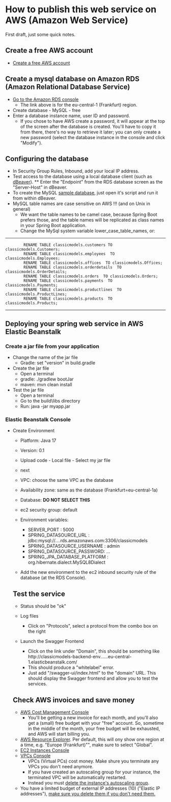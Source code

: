 # How to publish this web service on AWS (Amazon Web Service)

First draft, just some quick notes.

## Create a free AWS account
* [Create a free AWS account](https://aws.amazon.com/de/free)

## Create a mysql database on Amazon RDS (Amazon Relational Database Service)
* [Go to the Amazon RDS console](https://eu-central-1.console.aws.amazon.com/rds/home?region=eu-central-1#databases:)
    * The link above is for the eu-central-1 (Frankfurt) region.
* Create database - MySQL - free
* Enter a database instance name, user ID and password.
    * If you chose to have AWS create a password, it will appear at the top of the screen after the database is created. 
    You'll have to copy it from there, there's no way to retrieve it later; you can only create a new password 
    (select the database instance in the console and click "Modify").

## Configuring the database
* In Security Group Rules, Inbound, add your local IP address.
* Test access to the database using a local database client (such as [dBeaver](https://dbeaver.io/)).
** Enter the "Endpoint" from the RDS database screen as the "Server-Host" in dBeaver.
* To create the MySQL [sample database](https://www.mysqltutorial.org/mysql-sample-database.aspx), just open it's script and run it from within dBeaver.
* MySQL table names are case sensitive on AWS !!! (and on Unix in general)
    * We want the table names to be camel case, because Spring Boot prefers those, and the table names will be replicated as class names in your Spring Boot application.
    * Change the MySql system variable lower_case_table_names, or: 
----
            RENAME TABLE classicmodels.customers TO classicmodels.Customers;
            RENAME TABLE classicmodels.employees  TO classicmodels.Employees;
            RENAME TABLE classicmodels.offices  TO classicmodels.Offices;
            RENAME TABLE classicmodels.orderdetails  TO classicmodels.OrderDetails;
            RENAME TABLE classicmodels.orders  TO classicmodels.Orders;
            RENAME TABLE classicmodels.payments  TO classicmodels.Payments;
            RENAME TABLE classicmodels.productlines  TO classicmodels.ProductLines;
            RENAME TABLE classicmodels.products  TO classicmodels.Products;
----

## Deploying your spring web service in AWS Elastic Beanstalk
### Create a jar file from your application
* Change the name of the jar file
    * Gradle: set "version" in build.gradle 
* Create the jar file
    * Open a terminal
    * gradle:  ./gradlew bootJar
    * maven: mvn clean install
* Test the jar file
    * Open a terminal
    * Go to the build\libs directory
    * Run: java \-jar myapp.jar

### Elastic Beanstalk Console
* Create Environment
    * Platform: Java 17
    * Version: 0.1
    * Upload code - Local file - Select my jar file		
    * next
	* VPC: choose the same VPC as the database
	* Availability zone: same as the database (Frankfurt=eu\-central\-1a)
	* Database: **DO NOT SELECT THIS**
	* ec2 security group: default
	* Environment variables:
	    * SERVER_PORT : 5000 
		* SPRING_DATASOURCE_URL : jdbc:mysql://....rds.amazonaws.com:3306/classicmodels
		* SPRING_DATASOURCE_USERNAME :  admin
		* SPRING_DATASOURCE_PASSWORD: ...
		* SPRING_JPA_DATABASE_PLATFORM : org.hibernate.dialect.MySQL8Dialect

    * Add the new environment to the ec2 inbound security rule of the database (at the RDS Console).

    ## Test the service
    * Status should be \"ok\"
    * Log files
        * Click on "Protocols", select a protocol from the combo box on the right 

    * Launch the Swagger Frontend    
        * Click on the link under "Domain", this should be something like http://classicmodels-backend-env......eu-central-1.elasticbeanstalk.com/
        * This should produce a "whitelabel" error.
        * Just add "/swagger-ui/index.html" to the "domain" URL. 
        This should display the Swagger frontend and allow you to test the services.

    ## Check AWS invoices and save money
    * [AWS Cost Management Console](https://us-east-1.console.aws.amazon.com/cost-management/home?region=eu-central-1#/dashboard)
        * You'll be getting a new invoice for each month, and you'll also get a (small) free budget with your "free" account. So, sometime in the middle of the month, your free budget will be exhausted, and AWS will start billing you.
    * [AWS Resource Explorer](https://resource-explorer.console.aws.amazon.com/resource-explorer/home?region=eu-central-1#/search). Per default, this will ony show one region at a time, e.g. "Europe (Frankfurt)"", make sure to select "Global".
    * [EC2 Instances Console](https://eu-central-1.console.aws.amazon.com/ec2/home)
    * [VPCs Console](https://eu-central-1.console.aws.amazon.com/vpc/home?region=eu-central-1#vpcs:)
        * VPCs (Virtual PCs) cost money. Make shure you terminate any VPCs you don't need anymore.
        * If you have created an autoscaling group for your instance, the terminated VPC will be automatically restarted.
        * Instead you must [delete the instance's autoscaling group](https://docs.aws.amazon.com/autoscaling/ec2/userguide/as-process-shutdown.html).
    * You have a limited budget of external IP addresses (10) ("Elastic IP addresses"), [make sure you delete them if you don't need them.](https://eu-central-1.console.aws.amazon.com/ec2/v2/home?region=eu-central-1#Addresses:)


